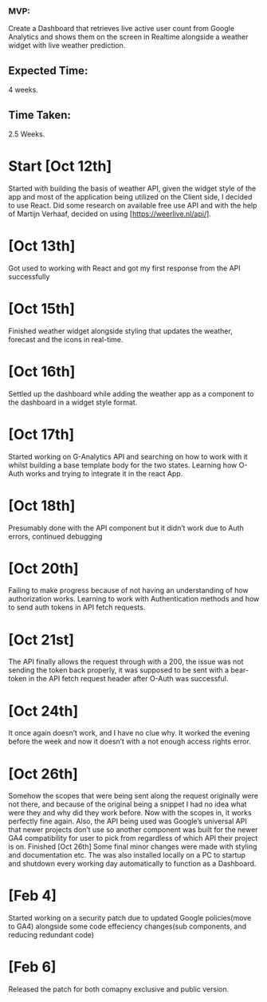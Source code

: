 ### MVP:
Create a Dashboard that retrieves live active user count from Google Analytics and shows them on the screen in Realtime alongside a weather widget with live weather prediction.
## Expected Time:
4 weeks.
## Time Taken:
2.5 Weeks.

# Start [Oct 12th]
Started with building the basis of weather API, given the widget style of the app and most of the application being utilized on the Client side, I decided to use React. Did some research on available free use API and with the help of Martijn Verhaaf, decided on using [https://weerlive.nl/api/].
# [Oct 13th] 
Got used to working with React and got my first response from the API successfully
# [Oct 15th] 
Finished weather widget alongside styling that updates the weather, forecast and the icons in real-time.
# [Oct 16th]
Settled up the dashboard while adding the weather app as a component to the dashboard in a widget style format.
# [Oct 17th]
Started working on G-Analytics API and searching on how to work with it whilst building a base template body for the two states. Learning how O-Auth works and trying to integrate it in the react App.
# [Oct 18th] 
Presumably done with the API component but it didn’t work due to Auth errors, continued debugging
# [Oct 20th] 
Failing to make progress because of not having an understanding of how authorization works. Learning to work with Authentication methods and how to send auth tokens in API fetch requests.
# [Oct 21st]
The API finally allows the request through with a 200, the issue was not sending the token back properly, it was supposed to be sent with a bear-token in the API fetch request header after O-Auth was successful.
# [Oct 24th]
It once again doesn’t work, and I have no clue why. It worked the evening before the week and now it doesn’t with a not enough access rights error.
# [Oct 26th]
Somehow the scopes that were being sent along the request originally were not there, and because of the original being a snippet I had no idea what were they and why did they work before. Now with the scopes in, it works perfectly fine again. Also, the API being used was Google’s universal API that newer projects don’t use so another component was built for the newer GA4 compatibility for user to pick from regardless of which API their project is on. 
Finished [Oct 26th]
Some final minor changes were made with styling and documentation etc. The was also installed locally on a PC to startup and shutdown every working day automatically to function as a Dashboard.
# [Feb 4]
Started working on a security patch due to updated Google policies(move to GA4) alongside some code effeciency changes(sub components, and reducing redundant code)
# [Feb 6]
Released the patch for both comapny exclusive and public version.

